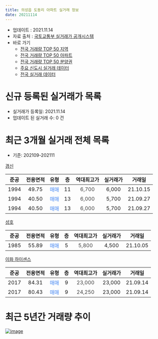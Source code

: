 ```yaml
---
title: 의성읍 도동리 아파트 실거래 정보
date: 20211114
---
```


* 업데이트 : 2021.11.14
* 자료 출처 : [국토교통부 실거래가 공개시스템](http://rt.molit.go.kr)
* 바로 가기
    * [전국 거래량 TOP 50 지역](https://apt-info.github.io/apt-trade-info/tr)
    * [전국 거래량 TOP 50 아파트](https://apt-info.github.io/apt-trade-info/ta)
    * [전국 거래량 TOP 50 분양권](https://apt-info.github.io/apt-trade-info/tb)
    * [주요 신도시 실거래 데이터](https://apt-info.github.io/apt-trade-info/newtown)
    * [전국 실거래 데이터](https://apt-info.github.io/apt-trade-info/all)



<script async src="https://pagead2.googlesyndication.com/pagead/js/adsbygoogle.js"></script>
<!-- 기본광고 -->
<ins class="adsbygoogle"
     style="display:block"
     data-ad-client="ca-pub-1142216861245946"
     data-ad-slot="4805727019"
     data-ad-format="auto"
     data-full-width-responsive="true"></ins>
<script>
     (adsbygoogle = window.adsbygoogle || []).push({});
</script>


# 신규 등록된 실거래가 목록

* 실거래가 등록일: 2021.11.14
* 업데이트 된 실거래 수: 0 건




<script async src="https://pagead2.googlesyndication.com/pagead/js/adsbygoogle.js"></script>
<!-- 기본광고 -->
<ins class="adsbygoogle"
     style="display:block"
     data-ad-client="ca-pub-1142216861245946"
     data-ad-slot="4805727019"
     data-ad-format="auto"
     data-full-width-responsive="true"></ins>
<script>
     (adsbygoogle = window.adsbygoogle || []).push({});
</script>


# 최근 3개월 실거래 전체 목록
* 기준: 202109-202111


[경신](https://search.naver.com/search.naver?query=%EA%B2%BD%EC%8B%A0)

|준공|전용면적|유형|층|역대최고가|실거래가|거래일|
|:---:|:---:|:---:|:---:|:---:|:---:|:---:|
|1994|49.75|<span style="color:#4285F3">매매</span>|11|<span style="color:#444444">6,700</span>|6,000|21.10.15|
|1994|40.50|<span style="color:#4285F3">매매</span>|13|<span style="color:#444444">6,000</span>|5,700|21.09.27|
|1994|40.50|<span style="color:#4285F3">매매</span>|13|<span style="color:#444444">6,000</span>|5,700|21.09.27|

[성호](https://search.naver.com/search.naver?query=%EC%84%B1%ED%98%B8)

|준공|전용면적|유형|층|역대최고가|실거래가|거래일|
|:---:|:---:|:---:|:---:|:---:|:---:|:---:|
|1985|55.89|<span style="color:#4285F3">매매</span>|5|<span style="color:#444444">5,800</span>|4,500|21.10.05|

[이화 하이센스](https://search.naver.com/search.naver?query=%EC%9D%B4%ED%99%94+%ED%95%98%EC%9D%B4%EC%84%BC%EC%8A%A4)

|준공|전용면적|유형|층|역대최고가|실거래가|거래일|
|:---:|:---:|:---:|:---:|:---:|:---:|:---:|
|2017|84.31|<span style="color:#4285F3">매매</span>|9|<span style="color:#444444">23,000</span>|23,000|21.09.14|
|2017|80.43|<span style="color:#4285F3">매매</span>|9|<span style="color:#444444">24,250</span>|23,000|21.09.14|



<script async src="https://pagead2.googlesyndication.com/pagead/js/adsbygoogle.js"></script>
<!-- 기본광고 -->
<ins class="adsbygoogle"
     style="display:block"
     data-ad-client="ca-pub-1142216861245946"
     data-ad-slot="4805727019"
     data-ad-format="auto"
     data-full-width-responsive="true"></ins>
<script>
     (adsbygoogle = window.adsbygoogle || []).push({});
</script>


# 최근 5년간 거래량 추이


<div style="width:100%;">
    <canvas id="deal_progress" height="200"></canvas>
</div>

<script>
new Chart(document.getElementById("deal_progress"), {
    type: 'line',
    data: {
        labels: ['16.02','16.03','16.04','16.06','16.07','16.08','16.09','16.11','17.03','17.04','17.05','17.06','17.07','17.08','17.09','17.11','17.12','18.02','18.03','18.04','18.05','18.06','18.07','18.08','18.09','18.10','18.11','19.02','19.03','19.04','19.06','19.07','19.08','19.10','19.11','19.12','20.01','20.03','20.04','20.05','20.06','20.07','20.09','20.10','20.11','20.12','21.01','21.03','21.08','21.09','21.10'],
        datasets: [{
            label: '매매/분양권',
            data: [1,2,2,2,1,1,1,1,2,2,1,3,2,2,2,3,2,2,4,1,1,1,0,6,1,1,2,3,1,2,4,3,1,1,2,1,2,2,2,1,4,1,1,4,1,2,2,1,1,4,2],
            borderColor: "rgba(66, 133, 243, 1)",
            backgroundColor: "rgba(66, 133, 243, 0.05)",
            borderWidth: 1,
            pointRadius: 0,
            fill: false,
            lineTension: 0
        },{
            label: '전/월세',
            data: [0,0,0,0,0,0,0,0,0,1,0,0,1,0,0,0,0,1,0,0,0,0,1,0,0,0,1,0,0,0,0,0,1,0,0,0,0,0,0,1,0,0,0,0,0,1,0,0,1,0,0],
            borderColor: "rgba(255, 90, 0, 1)",
            backgroundColor: "rgba(255, 90, 0, 0.05)",
            borderWidth: 1,
            pointRadius: 0,
            fill: false,
            lineTension: 0
        },{
            label: '합계',
            data: [1,2,2,2,1,1,1,1,2,3,1,3,3,2,2,3,2,3,4,1,1,1,1,6,1,1,3,3,1,2,4,3,2,1,2,1,2,2,2,2,4,1,1,4,1,3,2,1,2,4,2],
            borderColor: "rgba(0, 0, 0, 1)",
            backgroundColor: "rgba(0, 0, 0, 0.03)",
            borderWidth: 0.1,
            pointRadius: 0,
            fill: true,
            lineTension: 0
        }
        ]
    },
    options: {
        responsive: true,
        title: {
            display: false
        },
        tooltips: {
            mode: 'index',
            intersect: false
        },
        hover: {
            mode: 'nearest',
            intersect: true
        },
        scales: {
            xAxes: [{
                display: true,
                scaleLabel: {
                    display: true,
                    labelString: '년/월'
                }
            }],
            yAxes: [{
                display: true,
                ticks: {
                    suggestedMin: 0,
                },
                scaleLabel: {
                    display: true,
                    labelString: '실거래 수'
                }
            }]
        }
    }
});

</script>


[![image](https://apt-info.github.io/images/2020-01-03-apt-trade-info/1024x500.png)](https://play.google.com/store/apps/details?id=com.aptinfo.apttradeinfo)

